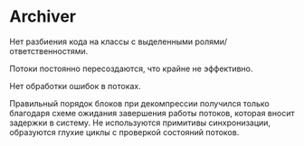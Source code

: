 # Archiver

Нет разбиения кода на классы с выделенными ролями/ответственностями.

Потоки постоянно пересоздаются, что крайне не эффективно.

Нет обработки ошибок в потоках.

Правильный порядок блоков при декомпрессии получился только благодаря схеме ожидания завершения работы потоков, 
которая вносит задержки в систему. Не используются примитивы синхронизации, образуются глухие циклы с проверкой состояний потоков.
